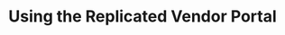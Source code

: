 ---
  title: "Using the Replicated Vendor Portal"
  description: "An overview of the Replicated Vendor Portal site"
  level: "vendorPortal"
  index: false
  chapters:
    - title: "Managing Releases"
      description: "An overview of how to use the Vendor Portal to manage your application releases"
      slug: "managing-releases"
    - title: "Managing Customers"
      description: "An overview of how to use the Vendor Portal to create and manage your customers and licenses"
      slug: "managing-customers"
    - title: "Team and Account Management"
      description: "Managing your team and account on the Replicated Vendor Portal"
      slug: "team-and-account"
---
